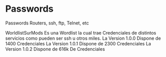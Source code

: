 # Passwords
Passwords Routers, ssh, ftp, Telnet, etc

WorldlistSurMods Es una Wordlist la cual trae Credenciales de distintos servicios como pueden ser ssh u otros miles.
La Version 1.0.0 Dispone de 1400 Credenciales
La Version 1.0.1 Dispone de 2300 Credenciales
La Version 1.0.2 Dispone de 616k De Credenciales
